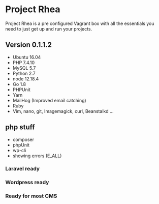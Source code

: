 # Project Rhea

Project Rhea is a pre configured Vagrant box with all the essentials you need to just get up and run your projects.

## Version 0.1.1.2

* Ubuntu 16.04
* PHP 7.4.10
* MySQL 5.7
* Python 2.7
* node 12.18.4
* Go 1.8
* PHPUnit
* Yarn
* MailHog (Improved email catching)
* Ruby
* Vim, nano, git, Imagemagick, curl, Beanstalkd ...


## php stuff
* composer
* phpUnit
* wp-cli
* showing errors (E_ALL)

### Laravel ready
### Wordpress ready
### Ready for most CMS


